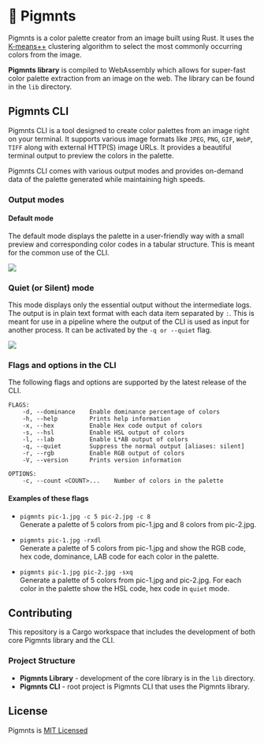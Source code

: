 # 🎨 Pigmnts
Pigmnts is a color palette creator from an image built using Rust. It uses the [K-means++](https://en.wikipedia.org/wiki/K-means%2B%2B) clustering algorithm to select the most commonly occurring colors from the image.

**Pigmnts library** is compiled to WebAssembly which allows for super-fast color palette extraction from an image on the web.
The library can be found in the `lib` directory.

## Pigmnts CLI
Pigmnts CLI is a tool designed to create color palettes from an image right on your terminal. It supports various image formats like `JPEG`, `PNG`, `GIF`, `WebP`, `TIFF` along with external HTTP(S) image URLs. It provides a beautiful terminal output to preview the colors in the palette.

Pigmnts CLI comes with various output modes and provides on-demand data of the palette generated while maintaining high speeds.

### Output modes

#### Default mode
The default mode displays the palette in a user-friendly way with a small preview and corresponding color codes in a tabular structure. This is meant for the common use of the CLI.

![](https://user-images.githubusercontent.com/21107799/77250424-f112d600-6c6d-11ea-82ef-4ebb32d86ee0.png)

### Quiet (or Silent) mode
This mode displays only the essential output without the intermediate logs. The output is in plain text format with each data item separated by `:`. This is meant for use in a pipeline where the output of the CLI is used as input for another process. It can be activated by the `-q or --quiet` flag.

![](https://user-images.githubusercontent.com/21107799/77250518-801fee00-6c6e-11ea-9086-b077447fd4d1.png)


### Flags and options in the CLI
The following flags and options are supported by the latest release of the CLI.
```
FLAGS:
    -d, --dominance    Enable dominance percentage of colors
    -h, --help         Prints help information
    -x, --hex          Enable Hex code output of colors
    -s, --hsl          Enable HSL output of colors
    -l, --lab          Enable L*AB output of colors
    -q, --quiet        Suppress the normal output [aliases: silent]
    -r, --rgb          Enable RGB output of colors
    -V, --version      Prints version information

OPTIONS:
    -c, --count <COUNT>...    Number of colors in the palette
```

#### Examples of these flags

- `pigmnts pic-1.jpg -c 5 pic-2.jpg -c 8`  
  Generate a palette of 5 colors from pic-1.jpg and 8 colors from pic-2.jpg.

- `pigmnts pic-1.jpg -rxdl`  
  Generate a palette of 5 colors from pic-1.jpg and show the RGB code, hex code, dominance, LAB code for each color in the palette.

- `pigmnts pic-1.jpg pic-2.jpg -sxq`  
  Generate a palette of 5 colors from pic-1.jpg and pic-2.jpg. For each color in the palette show the HSL code, hex code in `quiet` mode.


## Contributing
This repository is a Cargo workspace that includes the development of both core Pigmnts library and the CLI.

### Project Structure
- **Pigmnts Library** - development of the core library is in the `lib` directory.
- **Pigmnts CLI** - root project is Pigmnts CLI that uses the Pigmnts library.


## License
Pigmnts is [MIT Licensed](https://github.com/blenderskool/pigmnts/blob/master/LICENSE.md)